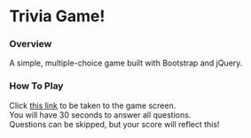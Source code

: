 # Trivia Game!

### Overview

A simple, multiple-choice game built with Bootstrap and jQuery.

### How To Play

Click [this link](https://amgava.github.io/TriviaGame/) to be taken to the game screen.\
You will have 30 seconds to answer all questions.\
Questions can be skipped, but your score will reflect this!
